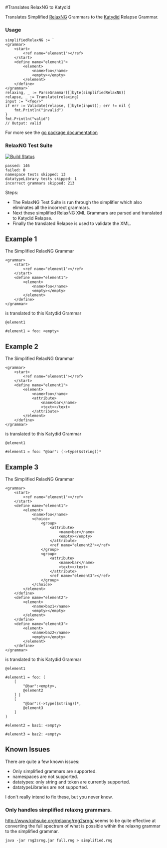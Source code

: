 #Translates RelaxNG to Katydid

Translates Simplified [RelaxNG](http://relaxng.org/) Grammars to the [Katydid](https://github.com/katydid/katydid) Relapse Grammar.

### Usage

```
simplifiedRelaxNG := `
<grammar>
    <start>
        <ref name="element1"></ref>
    </start>
    <define name="element1">
        <element>
            <name>foo</name>
            <empty></empty>
        </element>
    </define>
</grammar>`
relaxing, _ := ParseGrammar([]byte(simplifiedRelaxNG))
relapse, _ := Translate(relaxing)
input := "<foo/>"
if err := Validate(relapse, []byte(input)); err != nil {
    fmt.Println("invalid")
}
fmt.Println("valid")
// Output: valid
```

For more see the [go package documentation](https://godoc.org/github.com/katydid/relaxng)

### RelaxNG Test Suite

[![Build Status](https://travis-ci.org/katydid/relaxng.svg?branch=master)](https://travis-ci.org/katydid/relaxng)

```
passed: 146
failed: 0
namespace tests skipped: 13
datatypeLibrary tests skipped: 1
incorrect grammars skipped: 213
```

Steps:
 - The RelaxNG Test Suite is run through the simplifier which also eliminates all the incorrect grammars.
 - Next these simplified RelaxNG XML Grammars are parsed and translated to Katydid Relapse.
 - Finally the translated Relapse is used to validate the XML.

## Example 1

The Simplified RelaxNG Grammar

```
<grammar>
    <start>
        <ref name="element1"></ref>
    </start>
    <define name="element1">
        <element>
            <name>foo</name>
            <empty></empty>
        </element>
    </define>
</grammar>
```

is translated to this Katydid Grammar

```
@element1

#element1 = foo: <empty>
```


## Example 2

The Simplified RelaxNG Grammar

```
<grammar>
    <start>
        <ref name="element1"></ref>
    </start>
    <define name="element1">
        <element>
            <name>foo</name>
            <attribute>
                <name>bar</name>
                <text></text>
            </attribute>
        </element>
    </define>
</grammar>
```

is translated to this Katydid Grammar

```
@element1

#element1 = foo: "@bar": (->type($string))*
```

## Example 3

The Simplified RelaxNG Grammar

```
<grammar>
    <start>
        <ref name="element1"></ref>
    </start>
    <define name="element1">
        <element>
            <name>foo</name>
            <choice>
                <group>
                    <attribute>
                        <name>bar</name>
                        <empty></empty>
                    </attribute>
                    <ref name="element2"></ref>
                </group>
                <group>
                    <attribute>
                        <name>bar</name>
                        <text></text>
                    </attribute>
                    <ref name="element3"></ref>
                </group>
            </choice>
        </element>
    </define>
    <define name="element2">
        <element>
            <name>baz1</name>
            <empty></empty>
        </element>
    </define>
    <define name="element3">
        <element>
            <name>baz2</name>
            <empty></empty>
        </element>
    </define>
</grammar>
```

is translated to this Katydid Grammar

```
@element1

#element1 = foo: (
    [
        "@bar":<empty>,
        @element2
    ] |
    [
        "@bar":(->type($string))*,
        @element3
    ]
)

#element2 = baz1: <empty>

#element3 = baz2: <empty>
```

## Known Issues

There are quite a few known issues:
  - Only simplified grammars are supported.
  - namespaces are not supported.
  - datatypes: only string and token are currently supported.
  - datatypeLibraries are not supported.

I don't really intend to fix these, but you never know.

### Only handles simplified relaxng grammars.

http://www.kohsuke.org/relaxng/rng2srng/ seems to be quite effective at converting the full spectrum of what is possible within the relaxng grammar to the simplified grammar.

```
java -jar rng2srng.jar full.rng > simplified.rng
```
